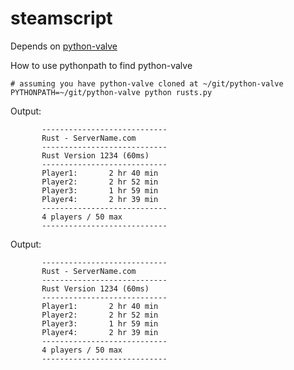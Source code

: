 # steamscript
Depends on [python-valve](https://github.com/Holiverh/python-valve)

How to use pythonpath to find python-valve
```
# assuming you have python-valve cloned at ~/git/python-valve
PYTHONPATH=~/git/python-valve python rusts.py
```
Output:
```
       ----------------------------
       Rust - ServerName.com
       ----------------------------
       Rust Version 1234 (60ms)
       ----------------------------
       Player1:       2 hr 40 min
       Player2:       2 hr 52 min
       Player3:       1 hr 59 min
       Player4:       2 hr 39 min
       ----------------------------
       4 players / 50 max
       ----------------------------
```
Output:
```
       ----------------------------
       Rust - ServerName.com
       ----------------------------
       Rust Version 1234 (60ms)
       ----------------------------
       Player1:       2 hr 40 min
       Player2:	      2 hr 52 min
       Player3:	      1 hr 59 min
       Player4:	      2 hr 39 min
       ----------------------------
       4 players / 50 max
       ----------------------------
```
